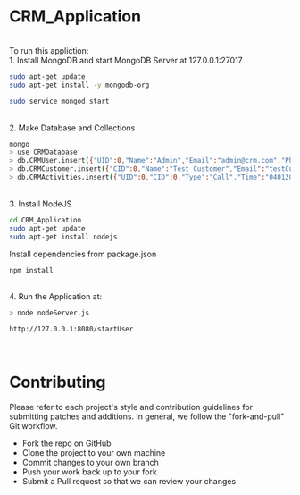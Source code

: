 # CRM_Application

<br>To run this appliction:
<br>1. Install MongoDB and start MongoDB Server at 127.0.0.1:27017
```bash
sudo apt-get update
sudo apt-get install -y mongodb-org
```
```bash
sudo service mongod start
```

<br>2. Make Database and Collections
```bash
mongo
> use CRMDatabase
> db.CRMUser.insert({"UID":0,"Name":"Admin","Email":"admin@crm.com","Phone":7945612309,"Password":"12345"})
> db.CRMCustomer.insert({"CID":0,"Name":"Test Customer","Email":"testCus@crm.com","Phone":8974561239,"Address":"Test Address, Test City, Test State, Test PinCode","Status":"Paid"})
> db.CRMActivities.insert({"UID":0,"CID":0,"Type":"Call","Time":"04012020 18:00:00","Desc":"Call for information","Next Act Desc":null,"Next Act Time":null})
```

<br>3. Install NodeJS
```bash
cd CRM_Application
sudo apt-get update
sudo apt-get install nodejs
```
Install dependencies from package.json
```bash
npm install 
```
<br>4. Run the Application at:
```bash
> node nodeServer.js
```
```bash
http://127.0.0.1:8080/startUser
```
<br/>

# Contributing
Please refer to each project's style and contribution guidelines for submitting patches and additions. In general, we follow the "fork-and-pull" Git workflow.

- Fork the repo on GitHub
- Clone the project to your own machine
- Commit changes to your own branch
- Push your work back up to your fork
- Submit a Pull request so that we can review your changes
